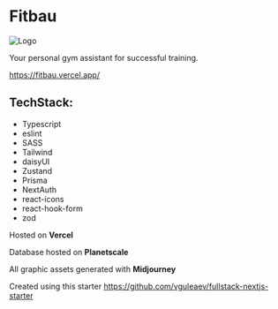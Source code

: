 # Fitbau

![Logo](https://fitbau.vercel.app/_next/image?url=%2Fimages%2Flogo.png&w=96&q=75)

Your personal gym assistant for successful training.

https://fitbau.vercel.app/

## TechStack:

- Typescript
- eslint
- SASS
- Tailwind
- daisyUI
- Zustand
- Prisma
- NextAuth
- react-icons
- react-hook-form
- zod

Hosted on **Vercel**

Database hosted on **Planetscale**

All graphic assets generated with **Midjourney**

Created using this starter https://github.com/vguleaev/fullstack-nextjs-starter
